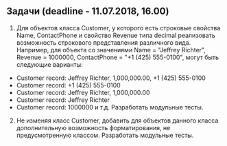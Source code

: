 ## Задачи (deadline - 11.07.2018, 16.00)
1. Для объектов класса Customer, у которого есть строковые свойства Name, ContactPhone и свойство Revenue типа decimal реализовать возможность строкового представления различного вида. Например, для объекта со значениями Name = "Jeffrey Richter", Revenue = 1000000, ContactPhone = "+1 (425) 555-0100", могут быть следующие варианты:
 - Customer record: Jeffrey Richter, 1,000,000.00, +1 (425) 555-0100
 - Customer record: +1 (425) 555-0100
 - Customer record: Jeffrey Richter, 1,000,000.00
 - Customer record: Jeffrey Richter
 - Customer record: 1000000 и т.д.
Разработать модульные тесты.

2. Не изменяя класс Customer, добавить для объектов данного класса дополнительную возможность форматирования, не предусмотренную классом. Разработать модульные тесты.
